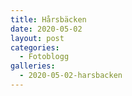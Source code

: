 ```yaml
---
title: Hårsbäcken
date: 2020-05-02
layout: post
categories:
  - Fotoblogg
galleries:
  - 2020-05-02-harsbacken
---
```

